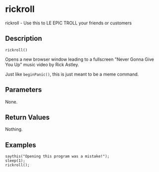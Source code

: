 # rickroll
rickroll - Use this to LE EPIC TROLL your friends or customers
## Description
```
rickroll()
```
Opens a new browser window leading to a fullscreen "Never Gonna Give You Up" music video by Rick Astley.

Just like `beginPanic()`, this is just meant to be a meme command.
## Parameters
None.
## Return Values
Nothing.
## Examples
```
saythis("Opening this program was a mistake!");
sleep(1);
rickroll();
```
